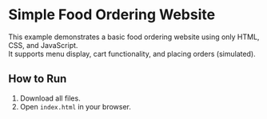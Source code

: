 # Simple Food Ordering Website

This example demonstrates a basic food ordering website using only HTML, CSS, and JavaScript.  
It supports menu display, cart functionality, and placing orders (simulated).

## How to Run

1. Download all files.
2. Open `index.html` in your browser.
